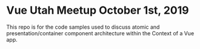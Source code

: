 # Vue Utah Meetup October 1st, 2019
This repo is for the code samples used to discuss atomic and presentation/container component architecture within the Context of a Vue app.